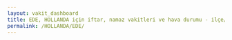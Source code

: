 ```yaml
---
layout: vakit_dashboard
title: EDE, HOLLANDA için iftar, namaz vakitleri ve hava durumu - ilçe/eyalet seç
permalink: /HOLLANDA/EDE/
---
```


<script type="text/javascript">
  var GLOBAL_COUNTRY = 'HOLLANDA';
  var GLOBAL_CITY = 'EDE';
  var GLOBAL_STATE = '';
  var lat = 72;
  var lon = 21;
</script>
